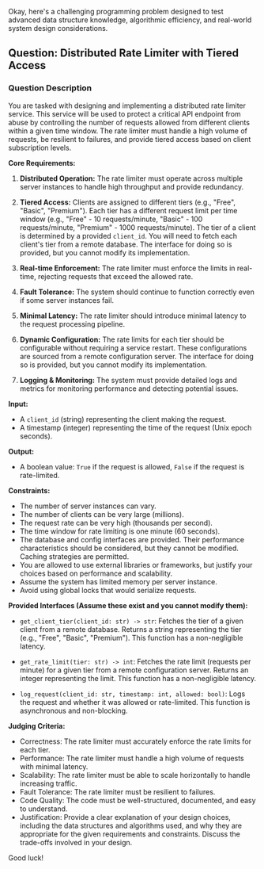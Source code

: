 Okay, here's a challenging programming problem designed to test advanced data structure knowledge, algorithmic efficiency, and real-world system design considerations.

## Question: Distributed Rate Limiter with Tiered Access

### Question Description

You are tasked with designing and implementing a distributed rate limiter service. This service will be used to protect a critical API endpoint from abuse by controlling the number of requests allowed from different clients within a given time window. The rate limiter must handle a high volume of requests, be resilient to failures, and provide tiered access based on client subscription levels.

**Core Requirements:**

1.  **Distributed Operation:** The rate limiter must operate across multiple server instances to handle high throughput and provide redundancy.

2.  **Tiered Access:** Clients are assigned to different tiers (e.g., "Free", "Basic", "Premium"). Each tier has a different request limit per time window (e.g., "Free" - 10 requests/minute, "Basic" - 100 requests/minute, "Premium" - 1000 requests/minute). The tier of a client is determined by a provided `client_id`. You will need to fetch each client's tier from a remote database. The interface for doing so is provided, but you cannot modify its implementation.

3.  **Real-time Enforcement:** The rate limiter must enforce the limits in real-time, rejecting requests that exceed the allowed rate.

4.  **Fault Tolerance:** The system should continue to function correctly even if some server instances fail.

5.  **Minimal Latency:** The rate limiter should introduce minimal latency to the request processing pipeline.

6.  **Dynamic Configuration:** The rate limits for each tier should be configurable without requiring a service restart. These configurations are sourced from a remote configuration server. The interface for doing so is provided, but you cannot modify its implementation.

7.  **Logging & Monitoring:** The system must provide detailed logs and metrics for monitoring performance and detecting potential issues.

**Input:**

*   A `client_id` (string) representing the client making the request.
*   A timestamp (integer) representing the time of the request (Unix epoch seconds).

**Output:**

*   A boolean value: `True` if the request is allowed, `False` if the request is rate-limited.

**Constraints:**

*   The number of server instances can vary.
*   The number of clients can be very large (millions).
*   The request rate can be very high (thousands per second).
*   The time window for rate limiting is one minute (60 seconds).
*   The database and config interfaces are provided. Their performance characteristics should be considered, but they cannot be modified. Caching strategies are permitted.
*   You are allowed to use external libraries or frameworks, but justify your choices based on performance and scalability.
*   Assume the system has limited memory per server instance.
*   Avoid using global locks that would serialize requests.

**Provided Interfaces (Assume these exist and you cannot modify them):**

*   `get_client_tier(client_id: str) -> str`:  Fetches the tier of a given client from a remote database.  Returns a string representing the tier (e.g., "Free", "Basic", "Premium").  This function has a non-negligible latency.

*   `get_rate_limit(tier: str) -> int`: Fetches the rate limit (requests per minute) for a given tier from a remote configuration server.  Returns an integer representing the limit. This function has a non-negligible latency.

*   `log_request(client_id: str, timestamp: int, allowed: bool)`: Logs the request and whether it was allowed or rate-limited. This function is asynchronous and non-blocking.

**Judging Criteria:**

*   Correctness: The rate limiter must accurately enforce the rate limits for each tier.
*   Performance: The rate limiter must handle a high volume of requests with minimal latency.
*   Scalability: The rate limiter must be able to scale horizontally to handle increasing traffic.
*   Fault Tolerance: The rate limiter must be resilient to failures.
*   Code Quality: The code must be well-structured, documented, and easy to understand.
*   Justification: Provide a clear explanation of your design choices, including the data structures and algorithms used, and why they are appropriate for the given requirements and constraints. Discuss the trade-offs involved in your design.

Good luck!

